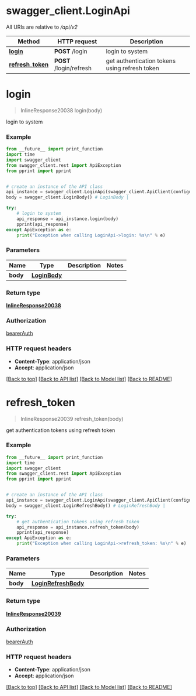 # swagger_client.LoginApi

All URIs are relative to */api/v2*

Method | HTTP request | Description
------------- | ------------- | -------------
[**login**](LoginApi.md#login) | **POST** /login | login to system
[**refresh_token**](LoginApi.md#refresh_token) | **POST** /login/refresh | get authentication tokens using refresh token

# **login**
> InlineResponse20038 login(body)

login to system

### Example
```python
from __future__ import print_function
import time
import swagger_client
from swagger_client.rest import ApiException
from pprint import pprint


# create an instance of the API class
api_instance = swagger_client.LoginApi(swagger_client.ApiClient(configuration))
body = swagger_client.LoginBody() # LoginBody | 

try:
    # login to system
    api_response = api_instance.login(body)
    pprint(api_response)
except ApiException as e:
    print("Exception when calling LoginApi->login: %s\n" % e)
```

### Parameters

Name | Type | Description  | Notes
------------- | ------------- | ------------- | -------------
 **body** | [**LoginBody**](LoginBody.md)|  | 

### Return type

[**InlineResponse20038**](InlineResponse20038.md)

### Authorization

[bearerAuth](../README.md#bearerAuth)

### HTTP request headers

 - **Content-Type**: application/json
 - **Accept**: application/json

[[Back to top]](#) [[Back to API list]](../README.md#documentation-for-api-endpoints) [[Back to Model list]](../README.md#documentation-for-models) [[Back to README]](../README.md)

# **refresh_token**
> InlineResponse20039 refresh_token(body)

get authentication tokens using refresh token

### Example
```python
from __future__ import print_function
import time
import swagger_client
from swagger_client.rest import ApiException
from pprint import pprint


# create an instance of the API class
api_instance = swagger_client.LoginApi(swagger_client.ApiClient(configuration))
body = swagger_client.LoginRefreshBody() # LoginRefreshBody | 

try:
    # get authentication tokens using refresh token
    api_response = api_instance.refresh_token(body)
    pprint(api_response)
except ApiException as e:
    print("Exception when calling LoginApi->refresh_token: %s\n" % e)
```

### Parameters

Name | Type | Description  | Notes
------------- | ------------- | ------------- | -------------
 **body** | [**LoginRefreshBody**](LoginRefreshBody.md)|  | 

### Return type

[**InlineResponse20039**](InlineResponse20039.md)

### Authorization

[bearerAuth](../README.md#bearerAuth)

### HTTP request headers

 - **Content-Type**: application/json
 - **Accept**: application/json

[[Back to top]](#) [[Back to API list]](../README.md#documentation-for-api-endpoints) [[Back to Model list]](../README.md#documentation-for-models) [[Back to README]](../README.md)

